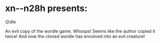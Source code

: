 # xn--n28h presents:
😉dle

An evil copy of the wordle game.
Whoops! Seems like the author copied it twice!
And now the cloned wordle has envolved into an evil creature!
